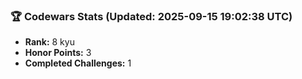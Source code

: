 ### 🏆 Codewars Stats (Updated: 2025-09-15 19:02:38 UTC)

- **Rank:** 8 kyu
- **Honor Points:** 3
- **Completed Challenges:** 1
